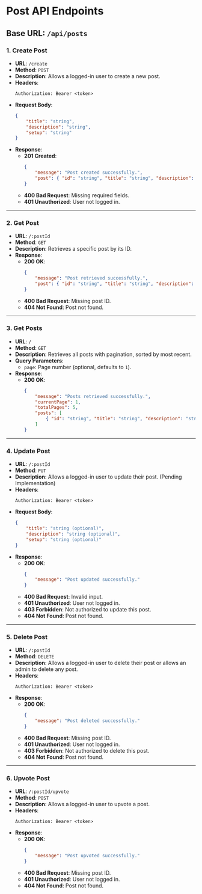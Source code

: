 
# Post API Endpoints

## Base URL: `/api/posts`

### 1. **Create Post**
- **URL**: `/create`
- **Method**: `POST`
- **Description**: Allows a logged-in user to create a new post.
- **Headers**:
  ```
  Authorization: Bearer <token>
  ```
- **Request Body**:
  ```json
  {
      "title": "string",
      "description": "string",
      "setup": "string"
  }
  ```
- **Response**:
  - **201 Created**:
    ```json
    {
        "message": "Post created successfully.",
        "post": { "id": "string", "title": "string", "description": "string", "setup": "string", "upvoteCount": 0, "createdAt": "string" }
    }
    ```
  - **400 Bad Request**: Missing required fields.
  - **401 Unauthorized**: User not logged in.

---

### 2. **Get Post**
- **URL**: `/:postId`
- **Method**: `GET`
- **Description**: Retrieves a specific post by its ID.
- **Response**:
  - **200 OK**:
    ```json
    {
        "message": "Post retrieved successfully.",
        "post": { "id": "string", "title": "string", "description": "string", "setup": "string", "upvoteCount": 0, "createdAt": "string" }
    }
    ```
  - **400 Bad Request**: Missing post ID.
  - **404 Not Found**: Post not found.

---

### 3. **Get Posts**
- **URL**: `/`
- **Method**: `GET`
- **Description**: Retrieves all posts with pagination, sorted by most recent.
- **Query Parameters**:
  - `page`: Page number (optional, defaults to `1`).
- **Response**:
  - **200 OK**:
    ```json
    {
        "message": "Posts retrieved successfully.",
        "currentPage": 1,
        "totalPages": 5,
        "posts": [
            { "id": "string", "title": "string", "description": "string", "setup": "string", "upvoteCount": 0, "createdAt": "string" }
        ]
    }
    ```

---

### 4. **Update Post**
- **URL**: `/:postId`
- **Method**: `PUT`
- **Description**: Allows a logged-in user to update their post. (Pending Implementation)
- **Headers**:
  ```
  Authorization: Bearer <token>
  ```
- **Request Body**:
  ```json
  {
      "title": "string (optional)",
      "description": "string (optional)",
      "setup": "string (optional)"
  }
  ```
- **Response**:
  - **200 OK**:
    ```json
    {
        "message": "Post updated successfully."
    }
    ```
  - **400 Bad Request**: Invalid input.
  - **401 Unauthorized**: User not logged in.
  - **403 Forbidden**: Not authorized to update this post.
  - **404 Not Found**: Post not found.

---

### 5. **Delete Post**
- **URL**: `/:postId`
- **Method**: `DELETE`
- **Description**: Allows a logged-in user to delete their post or allows an admin to delete any post.
- **Headers**:
  ```
  Authorization: Bearer <token>
  ```
- **Response**:
  - **200 OK**:
    ```json
    {
        "message": "Post deleted successfully."
    }
    ```
  - **400 Bad Request**: Missing post ID.
  - **401 Unauthorized**: User not logged in.
  - **403 Forbidden**: Not authorized to delete this post.
  - **404 Not Found**: Post not found.

---

### 6. **Upvote Post**
- **URL**: `/:postId/upvote`
- **Method**: `POST`
- **Description**: Allows a logged-in user to upvote a post.
- **Headers**:
  ```
  Authorization: Bearer <token>
  ```
- **Response**:
  - **200 OK**:
    ```json
    {
        "message": "Post upvoted successfully."
    }
    ```
  - **400 Bad Request**: Missing post ID.
  - **401 Unauthorized**: User not logged in.
  - **404 Not Found**: Post not found.
